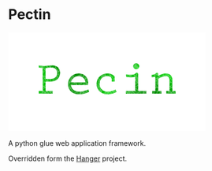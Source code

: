 Pectin
======

![Logo](./doc/images/logo.png)

A python glue web application framework.

Overridden form the [Hanger](http://github.com/tioover/hanger) project.
